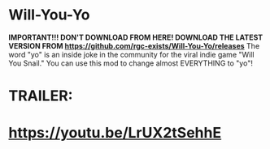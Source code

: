 # Will-You-Yo
**IMPORTANT!!! DON'T DOWNLOAD FROM HERE! DOWNLOAD THE LATEST VERSION FROM https://github.com/rgc-exists/Will-You-Yo/releases**
The word "yo" is an inside joke in the community for the viral indie game "Will You Snail." You can use this mod to change almost EVERYTHING to "yo"!


# **TRAILER:**
# https://youtu.be/LrUX2tSehhE
